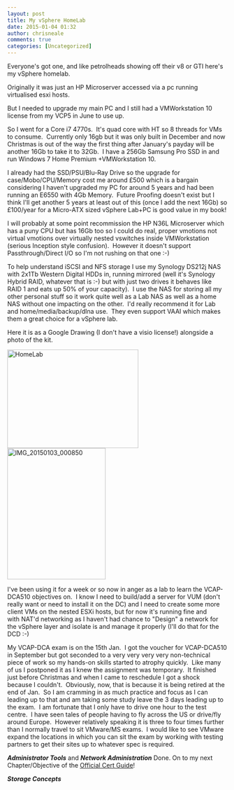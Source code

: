 ```yaml
---
layout: post
title: My vSphere HomeLab
date: 2015-01-04 01:32
author: chrisneale
comments: true
categories: [Uncategorized]
---
```

Everyone's got one, and like petrolheads showing off their v8 or GTI here's my vSphere homelab.

Originally it was just an HP Microserver accessed via a pc running virtualised esxi hosts.

But I needed to upgrade my main PC and I still had a VMWorkstation 10 license from my VCP5 in June to use up.

So I went for a Core i7 4770s.  It's quad core with HT so 8 threads for VMs to consume.  Currently only 16gb but it was only built in December and now Christmas is out of the way the first thing after January's payday will be another 16Gb to take it to 32Gb.  I have a 256Gb Samsung Pro SSD in and run Windows 7 Home Premium +VMWorkstation 10.

I already had the SSD/PSU/Blu-Ray Drive so the upgrade for case/Mobo/CPU/Memory cost me around £500 which is a bargain considering I haven't upgraded my PC for around 5 years and had been running an E6550 with 4Gb Memory.  Future Proofing doesn't exist but I think I'll get another 5 years at least out of this (once I add the next 16Gb) so £100/year for a Micro-ATX sized vSphere Lab+PC is good value in my book!

I will probably at some point recommission the HP N36L Microserver which has a puny CPU but has 16Gb too so I could do real, proper vmotions not virtual vmotions over virtually nested vswitches inside VMWorkstation (serious Inception style confusion).  However it doesn't support Passthrough/Direct I/O so I'm not rushing on that one :-)

To help understand iSCSI and NFS storage I use my Synology DS212j NAS with 2x1Tb Western Digital HDDs in, running mirrored (well it's Synology Hybrid RAID, whatever that is :-) but with just two drives it behaves like RAID 1 and eats up 50% of your capacity).  I use the NAS for storing all my other personal stuff so it work quite well as a Lab NAS as well as a home NAS without one impacting on the other.  I'd really recommend it for Lab and home/media/backup/dlna use.  They even support VAAI which makes them a great choice for a vSphere lab.

Here it is as a Google Drawing (I don't have a visio license!) alongside a photo of the kit.

<a href="https://chrisneale.files.wordpress.com/2015/01/homelab.png"><img class="alignnone size-medium wp-image-217" src="https://chrisneale.files.wordpress.com/2015/01/homelab.png?w=300" alt="HomeLab" width="300" height="225" /></a><a href="https://chrisneale.files.wordpress.com/2015/01/img_20150103_000850.jpg"><img class="alignnone size-medium wp-image-218" src="https://chrisneale.files.wordpress.com/2015/01/img_20150103_000850.jpg?w=225" alt="IMG_20150103_000850" width="225" height="300" /></a>

I've been using it for a week or so now in anger as a lab to learn the VCAP-DCA510 objectives on.  I know I need to build/add a server for VUM (don't really want or need to install it on the DC) and I need to create some more client VMs on the nested ESXi hosts, but for now it's running fine and with NAT'd networking as I haven't had chance to "Design" a network for the vSphere layer and isolate is and manage it properly (I'll do that for the DCD :-)

My VCAP-DCA exam is on the 15th Jan.  I got the voucher for VCAP-DCA510 in September but got seconded to a very very very very non-technical piece of work so my hands-on skills started to atrophy quickly.  Like many of us I postponed it as I knew the assignment was temporary.  It finished just before Christmas and when I came to reschedule I got a shock because I couldn't.  Obviously, now, that is because it is being retired at the end of Jan.  So I am cramming in as much practice and focus as I can leading up to that and am taking some study leave the 3 days leading up to the exam.  I am fortunate that I only have to drive one hour to the test centre.  I have seen tales of people having to fly across the US or drive/fly around Europe.  However relatively speaking it is three to four times further than I normally travel to sit VMware/MS exams.  I would like to see VMware expand the locations in which you can sit the exam by working with testing partners to get their sites up to whatever spec is required.

<em><strong>Administrator Tools</strong> </em>and <em><strong>Network Administration</strong> </em>Done.
On to my next Chapter/Objective of the <a href="http://www.amazon.co.uk/VCAP5-DCA-Official-Cert-Guide-Administration/dp/0789753235/ref=sr_1_1?ie=UTF8&amp;qid=1420335087&amp;sr=8-1&amp;keywords=vcap-dca">Official Cert Guide</a>!

<em><strong>Storage Concepts</strong></em>

&nbsp;
